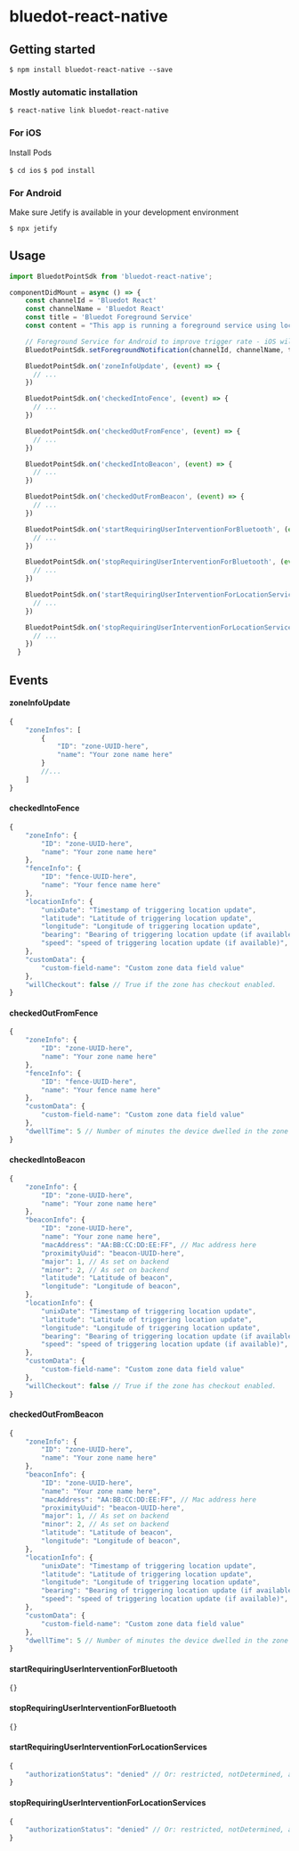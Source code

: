 # bluedot-react-native

## Getting started

`$ npm install bluedot-react-native --save`

### Mostly automatic installation

`$ react-native link bluedot-react-native`

### For iOS
Install Pods

`$ cd ios`
`$ pod install`

### For Android
Make sure Jetify is available in your development environment

`$ npx jetify`

## Usage
```javascript
import BluedotPointSdk from 'bluedot-react-native';

componentDidMount = async () => {
    const channelId = 'Bluedot React'
    const channelName = 'Bluedot React'
    const title = 'Bluedot Foreground Service'
    const content = "This app is running a foreground service using location services"

    // Foreground Service for Android to improve trigger rate - iOS will ignore this.
    BluedotPointSdk.setForegroundNotification(channelId, channelName, title, content, true);

    BluedotPointSdk.on('zoneInfoUpdate', (event) => {
      // ...
    })

    BluedotPointSdk.on('checkedIntoFence', (event) => {
      // ...
    })

    BluedotPointSdk.on('checkedOutFromFence', (event) => {
      // ...
    })

    BluedotPointSdk.on('checkedIntoBeacon', (event) => {
      // ...
    })

    BluedotPointSdk.on('checkedOutFromBeacon', (event) => {
      // ...
    })

    BluedotPointSdk.on('startRequiringUserInterventionForBluetooth', (event) => {
      // ...
    })

    BluedotPointSdk.on('stopRequiringUserInterventionForBluetooth', (event) => {
      // ...
    })

    BluedotPointSdk.on('startRequiringUserInterventionForLocationServices', (event) => {
      // ...
    })

    BluedotPointSdk.on('stopRequiringUserInterventionForLocationServices', (event) => {
      // ...
    })
  }

```

## Events
#### zoneInfoUpdate
```javascript
{
    "zoneInfos": [
        {
            "ID": "zone-UUID-here",
            "name": "Your zone name here"
        }
        //...
    ]
}
```

#### checkedIntoFence
```javascript
{
    "zoneInfo": {
        "ID": "zone-UUID-here",
        "name": "Your zone name here"
    },
    "fenceInfo": {
        "ID": "fence-UUID-here",
        "name": "Your fence name here"
    },
    "locationInfo": {
        "unixDate": "Timestamp of triggering location update",
        "latitude": "Latitude of triggering location update",
        "longitude": "Longitude of triggering location update",
        "bearing": "Bearing of triggering location update (if available)",
        "speed": "speed of triggering location update (if available)",
    },
    "customData": {
        "custom-field-name": "Custom zone data field value"
    },
    "willCheckout": false // True if the zone has checkout enabled.
}
```

#### checkedOutFromFence
```javascript
{
    "zoneInfo": {
        "ID": "zone-UUID-here",
        "name": "Your zone name here"
    },
    "fenceInfo": {
        "ID": "fence-UUID-here",
        "name": "Your fence name here"
    },
    "customData": {
        "custom-field-name": "Custom zone data field value"
    },
    "dwellTime": 5 // Number of minutes the device dwelled in the zone
}
```

#### checkedIntoBeacon
```javascript
{
    "zoneInfo": {
        "ID": "zone-UUID-here",
        "name": "Your zone name here"
    },
    "beaconInfo": {
        "ID": "zone-UUID-here",
        "name": "Your zone name here",
        "macAddress": "AA:BB:CC:DD:EE:FF", // Mac address here
        "proximityUuid": "beacon-UUID-here",
        "major": 1, // As set on backend
        "minor": 2, // As set on backend
        "latitude": "Latitude of beacon",
        "longitude": "Longitude of beacon",
    },
    "locationInfo": {
        "unixDate": "Timestamp of triggering location update",
        "latitude": "Latitude of triggering location update",
        "longitude": "Longitude of triggering location update",
        "bearing": "Bearing of triggering location update (if available)",
        "speed": "speed of triggering location update (if available)",
    },
    "customData": {
        "custom-field-name": "Custom zone data field value"
    },
    "willCheckout": false // True if the zone has checkout enabled.
}
```
#### checkedOutFromBeacon
```javascript
{
    "zoneInfo": {
        "ID": "zone-UUID-here",
        "name": "Your zone name here"
    },
    "beaconInfo": {
        "ID": "zone-UUID-here",
        "name": "Your zone name here",
        "macAddress": "AA:BB:CC:DD:EE:FF", // Mac address here
        "proximityUuid": "beacon-UUID-here",
        "major": 1, // As set on backend
        "minor": 2, // As set on backend
        "latitude": "Latitude of beacon",
        "longitude": "Longitude of beacon",
    },
    "locationInfo": {
        "unixDate": "Timestamp of triggering location update",
        "latitude": "Latitude of triggering location update",
        "longitude": "Longitude of triggering location update",
        "bearing": "Bearing of triggering location update (if available)",
        "speed": "speed of triggering location update (if available)",
    },
    "customData": {
        "custom-field-name": "Custom zone data field value"
    },
    "dwellTime": 5 // Number of minutes the device dwelled in the zone
}
```

#### startRequiringUserInterventionForBluetooth
```javascript
{}
```
#### stopRequiringUserInterventionForBluetooth
```javascript
{}
```
#### startRequiringUserInterventionForLocationServices
```javascript
{
    "authorizationStatus": "denied" // Or: restricted, notDetermined, always, whenInUse, unknown
}
```
#### stopRequiringUserInterventionForLocationServices
```javascript
{
    "authorizationStatus": "denied" // Or: restricted, notDetermined, always, whenInUse, unknown
}
```